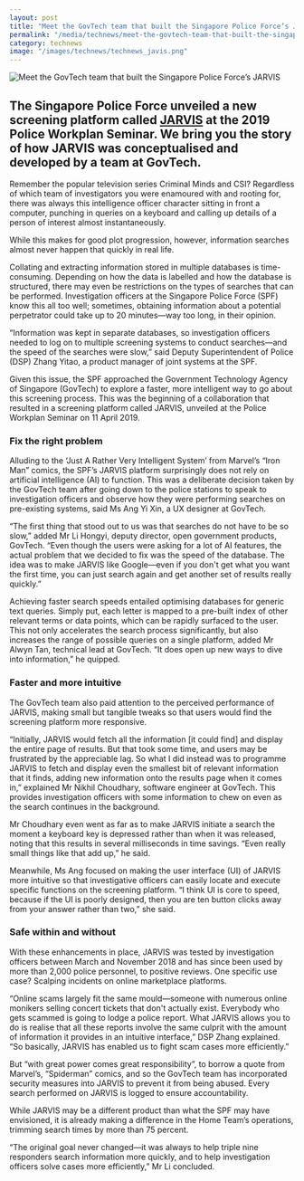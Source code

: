 ```yaml
---
layout: post
title: "Meet the GovTech team that built the Singapore Police Force’s JARVIS"
permalink: "/media/technews/meet-the-govtech-team-that-built-the-singapore-police-force-jarvis"
category: technews
image: "/images/technews/technews_javis.png"
---
```


![Meet the GovTech team that built the Singapore Police Force’s JARVIS](/images/technews/technews_javis.png)

The Singapore Police Force unveiled a new screening platform called [JARVIS](https://www.police.gov.sg/news-and-publications/features/Police%20Workplan%20Seminar%202019%20-%20A%20Smart%20Force%20for%20the%20Nation) at the 2019 Police Workplan Seminar. We bring you the story of how JARVIS was conceptualised and developed by a team at GovTech.
---

Remember the popular television series Criminal Minds and CSI? Regardless of which team of investigators you were enamoured with and rooting for, there was always this intelligence officer character sitting in front a computer, punching in queries on a keyboard and calling up details of a person of interest almost instantaneously. 
 
While this makes for good plot progression, however, information searches almost never happen that quickly in real life.
 
Collating and extracting information stored in multiple databases is time-consuming. Depending on how the data is labelled and how the database is structured, there may even be restrictions on the types of searches that can be performed. Investigation officers at the Singapore Police Force (SPF) know this all too well; sometimes, obtaining information about a potential perpetrator could take up to 20 minutes—way too long, in their opinion.
 
“Information was kept in separate databases, so investigation officers needed to log on to multiple screening systems to conduct searches—and the speed of the searches were slow,” said Deputy Superintendent of Police (DSP) Zhang Yitao, a product manager of joint systems at the SPF.
 
Given this issue, the SPF approached the Government Technology Agency of Singapore (GovTech) to explore a faster, more intelligent way to go about this screening process. This was the beginning of a collaboration that resulted in a screening platform called JARVIS, unveiled at the Police Workplan Seminar on 11 April 2019.
 
### **Fix the right problem**
 
Alluding to the ‘Just A Rather Very Intelligent System’ from Marvel’s “Iron Man” comics, the SPF’s JARVIS platform surprisingly does not rely on artificial intelligence (AI) to function. This was a deliberate decision taken by the GovTech team after going down to the police stations to speak to investigation officers and observe how they were performing searches on pre-existing systems, said Ms Ang Yi Xin, a UX designer at GovTech.
 
“The first thing that stood out to us was that searches do not have to be so slow,” added Mr Li Hongyi, deputy director, open government products, GovTech. “Even though the users were asking for a lot of AI features, the actual problem that we decided to fix was the speed of the database. The idea was to make JARVIS like Google—even if you don't get what you want the first time, you can just search again and get another set of results really quickly.”
 
Achieving faster search speeds entailed optimising databases for generic text queries. Simply put, each letter is mapped to a pre-built index of other relevant terms or data points, which can be rapidly surfaced to the user. This not only accelerates the search process significantly, but also increases the range of possible queries on a single platform, added Mr Alwyn Tan, technical lead at GovTech. “It does open up new ways to dive into information,” he quipped.
 
### **Faster and more intuitive**
 
The GovTech team also paid attention to the perceived performance of JARVIS, making small but tangible tweaks so that users would find the screening platform more responsive.
 
“Initially, JARVIS would fetch all the information [it could find] and display the entire page of results. But that took some time, and users may be frustrated by the appreciable lag. So what I did instead was to programme JARVIS to fetch and display even the smallest bit of relevant information that it finds, adding new information onto the results page when it comes in,” explained Mr Nikhil Choudhary,  software engineer at GovTech. This provides investigation officers with some information to chew on even as the search continues in the background.
 
Mr Choudhary even went as far as to make JARVIS initiate a search the moment a keyboard key is depressed rather than when it was released, noting that this results in several milliseconds in time savings. “Even really small things like that add up,” he said.
 
Meanwhile, Ms Ang focused on making the user interface (UI) of JARVIS more intuitive so that investigative officers can easily locate and execute specific functions on the screening platform. “I think UI is core to speed, because if the UI is poorly designed, then you are ten button clicks away from your answer rather than two,” she said.

### **Safe within and without**
 
With these enhancements in place, JARVIS was tested by investigation officers between March and November 2018 and has since been used by more than 2,000 police personnel, to positive reviews. One specific use case? Scalping incidents on online marketplace platforms.
 
“Online scams largely fit the same mould—someone with numerous online monikers selling concert tickets that don't actually exist. Everybody who gets scammed is going to lodge a police report. What JARVIS allows you to do is realise that all these reports involve the same culprit with the amount of information it provides in an intuitive interface,” DSP Zhang explained. “So basically, JARVIS has enabled us to fight scam cases more efficiently.”
 
But “with great power comes great responsibility”, to borrow a quote from Marvel’s, “Spiderman” comics, and so the GovTech team has incorporated security measures into JARVIS to prevent it from being abused. Every search performed on JARVIS is logged to ensure accountability.
 
While JARVIS may be a different product than what the SPF may have envisioned, it is already making a difference in the Home Team’s operations, trimming search times by more than 75 percent.
 
“The original goal never changed—it was always to help triple nine responders search information more quickly, and to help investigation officers solve cases more efficiently,” Mr Li concluded.
